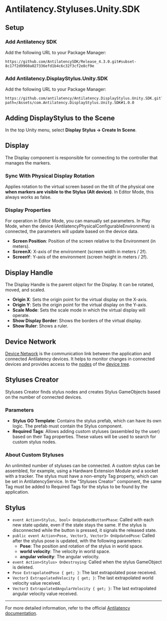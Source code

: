 # Antilatency.Styluses.Unity.SDK

## Setup

### Add Antilatency SDK
Add the following URL to your Package Manager:
```
https://github.com/AntilatencySDK/Release_4.3.0.git#subset-8c17f2d9960a027336efd1b4c6c32f3cf2e8cf9e
```

### Add Antilatency.DisplayStylus.Unity.SDK
Add the following URL to your Package Manager:
```
https://github.com/antilatency/Antilatency.DisplayStylus.Unity.SDK.git?path=/Assets/com.Antilatency.DisplayStylus.Unity.SDK#1.0.0
```

## Adding DisplayStylus to the Scene
In the top Unity menu, select **Display Stylus -> Create In Scene**.

## Display

The Display component is responsible for connecting to the controller that manages the markers.

### Sync With Physical Display Rotation
Applies rotation to the virtual screen based on the tilt of the physical one **when markers are visible to the Stylus (Alt device)**. In Editor Mode, this always works as false.

### Display Properties

For operation in Editor Mode, you can manually set parameters. In Play Mode, when the device (AntilatencyPhysicalConfigurableEnvironment) is connected, the parameters will update based on the device data.

- **Screen Position**: Position of the screen relative to the Environment (in meters).
- **ScreenX**: X-axis of the environment (screen width in meters / 2f).
- **ScreenY**: Y-axis of the environment (screen height in meters / 2f).

## Display Handle

The Display Handle is the parent object for the Display. It can be rotated, moved, and scaled.

- **Origin X**: Sets the origin point for the virtual display on the X-axis.
- **Origin Y**: Sets the origin point for the virtual display on the Y-axis.
- **Scale Mode**: Sets the scale mode in which the virtual display will operate.
- **Show Display Border**: Shows the borders of the virtual display.
- **Show Ruler**: Shows a ruler.

## Device Network

[Device Network](https://developers.antilatency.com/Terms/Antilatency_Device_Network_en.html) is the communication link between the application and connected Antilatency devices. It helps to monitor changes in connected devices and provides access to the [nodes](https://developers.antilatency.com/Terms/Node_en.html) of the [device tree](https://developers.antilatency.com/Terms/Antilatency_Device_Network_en.html#Device_tree).

## Styluses Creator

Styluses Creator finds stylus nodes and creates Stylus GameObjects based on the number of connected devices.

### Parameters

- **Stylus GO Template**: Contains the stylus prefab, which can have its own logic. The prefab must contain the Stylus component.
- **Required Tags**: Allows adding custom styluses (assembled by the user) based on their Tag properties. These values will be used to search for custom stylus nodes.

### About Custom Styluses

An unlimited number of styluses can be connected. A custom stylus can be assembled, for example, using a Hardware Extension Module and a socket with a tracker. The stylus must have a non-empty Tag property, which can be set in AntilatencyService. In the "Styluses Creator" component, the same Tag must be added to Required Tags for the stylus to be found by the application.

## Stylus

- `event Action<Stylus, bool> OnUpdatedButtonPhase`: Called with each new state update, even if the state stays the same. If the stylus is disconnected while the button is pressed, it signals the released state.
- `public event Action<Pose, Vector3, Vector3> OnUpdatedPose`: Called after the stylus pose is updated, with the following parameters:
  - **Pose**: The position and rotation of the stylus in world space.
  - **world velocity**: The velocity in world space.
  - **angular velocity**: The angular velocity.
- `event Action<Stylus> OnDestroying`: Called when the stylus GameObject is deleted.
- `Pose ExtrapolatedPose { get; }`: The last extrapolated pose received.
- `Vector3 ExtrapolatedVelocity { get; }`: The last extrapolated world velocity value received.
- `Vector3 ExtrapolatedAngularVelocity { get; }`: The last extrapolated angular velocity value received.

---

For more detailed information, refer to the official [Antilatency documentation](https://antilatency.com).
